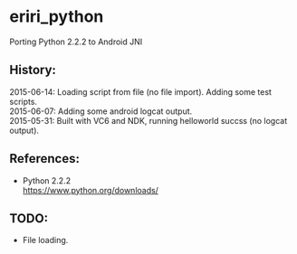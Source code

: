 # eriri_python
Porting Python 2.2.2 to Android JNI  

## History:  
2015-06-14: Loading script from file (no file import). Adding some test scripts.      
2015-06-07: Adding some android logcat output.    
2015-05-31: Built with VC6 and NDK, running helloworld succss (no logcat output).  

## References:  
* Python 2.2.2  
https://www.python.org/downloads/  

## TODO:  
* File loading.  
